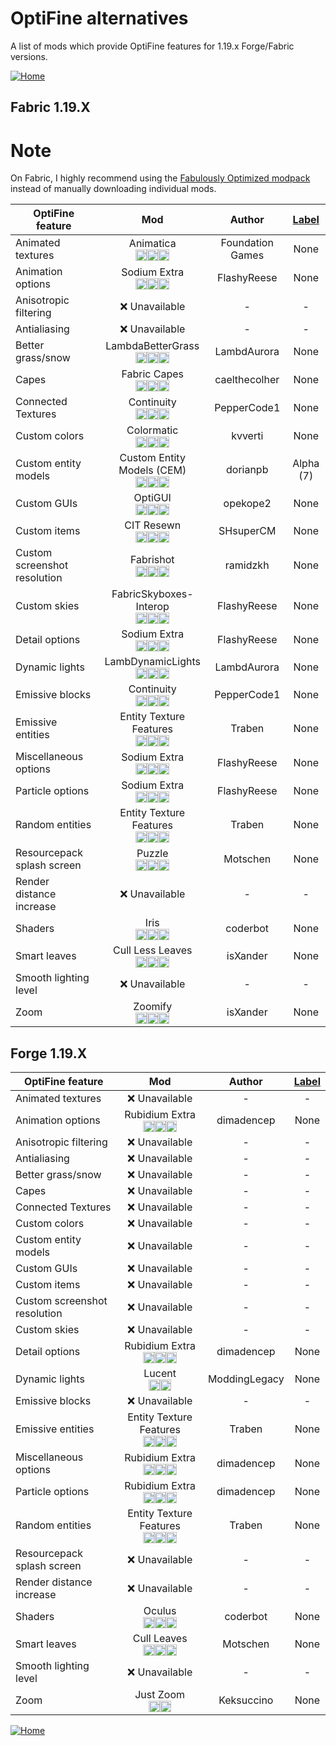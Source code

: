 # OptiFine alternatives

A list of mods which provide OptiFine features for 1.19.x Forge/Fabric versions.

[![Home](https://i.imgur.com/zGuelkW.png)](/README.md)

## Fabric 1.19.X

# Note

On Fabric, I highly recommend using the [Fabulously Optimized modpack](https://fabulously-optimized.gitbook.io/modpack/) instead of manually downloading individual mods.

| OptiFine feature | Mod | Author | [Label](/README.md#labels) |
| --- | :---: | :---: | :---: |
| Animated textures | Animatica<br>[<img src=/images/curseforge.png height=18>](https://www.curseforge.com/minecraft/mc-mods/animatica)[<img src=/images/modrinth.ico height=18>](https://modrinth.com/mod/animatica)[<img src=/images/github.ico height=18>](https://github.com/FoundationGames/Animatica) | Foundation Games | None | 
| Animation options | Sodium Extra<br>[<img src=/images/curseforge.png height=18>](https://www.curseforge.com/minecraft/mc-mods/sodium-extra)[<img src=/images/modrinth.ico height=18>](https://modrinth.com/mod/sodium-extra)[<img src=/images/github.ico height=18>](https://github.com/FlashyReese/sodium-extra-fabric) | FlashyReese | None |
| Anisotropic filtering | ❌ Unavailable | - | - |
| Antialiasing | ❌ Unavailable | - | - |
| Better grass/snow | LambdaBetterGrass<br>[<img src=/images/curseforge.png height=18>](https://www.curseforge.com/minecraft/mc-mods/lambdabettergrass)[<img src=/images/modrinth.ico height=18>](https://modrinth.com/mod/lambdabettergrass)[<img src=/images/github.ico height=18>](https://github.com/LambdAurora/LambdaBetterGrass) | LambdAurora | None |
| Capes | Fabric Capes<br>[<img src=/images/curseforge.png height=18>](https://www.curseforge.com/minecraft/mc-mods/capes)[<img src=/images/modrinth.ico height=18>](https://modrinth.com/mod/capes)[<img src=/images/github.ico height=18>](https://github.com/CaelTheColher/Capes) | caelthecolher | None |
| Connected Textures | Continuity<br>[<img src=/images/curseforge.png height=18>](https://www.curseforge.com/minecraft/mc-mods/continuity)[<img src=/images/modrinth.ico height=18>](https://modrinth.com/mod/continuity)[<img src=/images/github.ico height=18>](https://github.com/PepperCode1/Continuity) | PepperCode1 | None |
| Custom colors | Colormatic<br>[<img src=/images/curseforge.png height=18>](https://www.curseforge.com/minecraft/mc-mods/colormatic)[<img src=/images/modrinth.ico height=18>](https://modrinth.com/mod/colormatic)[<img src=/images/github.ico height=18>](https://github.com/kvverti/colormatic) | kvverti | None |
| Custom entity models | Custom Entity Models (CEM)<br>[<img src=/images/curseforge.png height=18>](https://www.curseforge.com/minecraft/mc-mods/custom-entity-models-cem)[<img src=/images/modrinth.ico height=18>](https://modrinth.com/mod/cem)[<img src=/images/github.ico height=18>](https://github.com/dorianpb/cem) | dorianpb | Alpha (7) |
| Custom GUIs | OptiGUI<br>[<img src=/images/curseforge.png height=18>](https://www.curseforge.com/minecraft/mc-mods/optigui)[<img src=/images/modrinth.ico height=18>](https://modrinth.com/mod/optigui)[<img src=/images/github.ico height=18>](https://github.com/opekope2/OptiGUI) | opekope2 | None |
| Custom items | CIT Resewn<br>[<img src=/images/curseforge.png height=18>](https://www.curseforge.com/minecraft/mc-mods/cit-resewn)[<img src=/images/modrinth.ico height=18>](https://modrinth.com/mod/cit-resewn)[<img src=/images/github.ico height=18>](https://github.com/SHsuperCM/CITResewn) | SHsuperCM | None |
| Custom screenshot resolution | Fabrishot<br>[<img src=/images/curseforge.png height=18>](https://www.curseforge.com/minecraft/mc-mods/fabrishot)[<img src=/images/modrinth.ico height=18>](https://modrinth.com/mod/fabrishot)[<img src=/images/github.ico height=18>](https://github.com/ramidzkh/fabrishot) | ramidzkh | None |
| Custom skies | FabricSkyboxes-Interop<br>[<img src=/images/curseforge.png height=18>](https://www.curseforge.com/minecraft/mc-mods/fabricskyboxes-interop)[<img src=/images/modrinth.ico height=18>](https://modrinth.com/mod/fabricskyboxes-interop)[<img src=/images/github.ico height=18>](https://github.com/FlashyReese/fabricskyboxes-interop) | FlashyReese | None |
| Detail options | Sodium Extra<br>[<img src=/images/curseforge.png height=18>](https://www.curseforge.com/minecraft/mc-mods/sodium-extra)[<img src=/images/modrinth.ico height=18>](https://modrinth.com/mod/sodium-extra)[<img src=/images/github.ico height=18>](https://github.com/FlashyReese/sodium-extra-fabric) | FlashyReese | None |
| Dynamic lights | LambDynamicLights<br>[<img src=/images/curseforge.png height=18>](https://www.curseforge.com/minecraft/mc-mods/lambdynamiclights)[<img src=/images/modrinth.ico height=18>](https://modrinth.com/mod/lambdynamiclights)[<img src=/images/github.ico height=18>](https://github.com/LambdAurora/LambDynamicLights) | LambdAurora | None |
| Emissive blocks | Continuity<br>[<img src=/images/curseforge.png height=18>](https://www.curseforge.com/minecraft/mc-mods/continuity)[<img src=/images/modrinth.ico height=18>](https://modrinth.com/mod/continuity)[<img src=/images/github.ico height=18>](https://github.com/PepperCode1/Continuity) | PepperCode1 | None |
| Emissive entities | Entity Texture Features<br>[<img src=/images/curseforge.png height=18>](https://www.curseforge.com/minecraft/mc-mods/entity-texture-features-fabric)[<img src=/images/modrinth.ico height=18>](https://modrinth.com/mod/entitytexturefeatures)[<img src=/images/github.ico height=18>](https://github.com/Traben-0/Entity_Texture_Features) | Traben | None |
| Miscellaneous options | Sodium Extra<br>[<img src=/images/curseforge.png height=18>](https://www.curseforge.com/minecraft/mc-mods/sodium-extra)[<img src=/images/modrinth.ico height=18>](https://modrinth.com/mod/sodium-extra)[<img src=/images/github.ico height=18>](https://github.com/FlashyReese/sodium-extra-fabric) | FlashyReese | None |
| Particle options | Sodium Extra<br>[<img src=/images/curseforge.png height=18>](https://www.curseforge.com/minecraft/mc-mods/sodium-extra)[<img src=/images/modrinth.ico height=18>](https://modrinth.com/mod/sodium-extra)[<img src=/images/github.ico height=18>](https://github.com/FlashyReese/sodium-extra-fabric) | FlashyReese | None |
| Random entities | Entity Texture Features<br>[<img src=/images/curseforge.png height=18>](https://www.curseforge.com/minecraft/mc-mods/entity-texture-features-fabric)[<img src=/images/modrinth.ico height=18>](https://modrinth.com/mod/entitytexturefeatures)[<img src=/images/github.ico height=18>](https://github.com/Traben-0/Entity_Texture_Features) | Traben | None |
| Resourcepack splash screen | Puzzle<br>[<img src=/images/curseforge.png height=18>](https://www.curseforge.com/minecraft/mc-mods/puzzle)[<img src=/images/modrinth.ico height=18>](https://modrinth.com/mod/puzzle)[<img src=/images/github.ico height=18>](https://github.com/PuzzleMC/Puzzle) | Motschen | None |
| Render distance increase | ❌ Unavailable | - | - |
| Shaders | Iris<br>[<img src=/images/curseforge.png height=18>](https://www.curseforge.com/minecraft/mc-mods/irisshaders)[<img src=/images/modrinth.ico height=18>](https://modrinth.com/mod/iris)[<img src=/images/github.ico height=18>](https://github.com/IrisShaders/Iris) | coderbot | None |
| Smart leaves | Cull Less Leaves<br>[<img src=/images/curseforge.png height=18>](https://www.curseforge.com/minecraft/mc-mods/cull-less-leaves)[<img src=/images/modrinth.ico height=18>](https://modrinth.com/mod/cull-less-leaves)[<img src=/images/github.ico height=18>](https://github.com/isXander/CullLessLeaves) | isXander | None |
| Smooth lighting level | ❌ Unavailable | - | - |
| Zoom | Zoomify<br>[<img src=/images/curseforge.png height=18>](https://www.curseforge.com/minecraft/mc-mods/zoomify/)[<img src=/images/modrinth.ico height=18>](https://modrinth.com/mod/zoomify)[<img src=/images/github.ico height=18>](https://github.com/isXander/Zoomify) | isXander | None |

## Forge 1.19.X

| OptiFine feature | Mod | Author | [Label](/README.md#labels) |
| --- | :---: | :---: | :---: |
| Animated textures | ❌ Unavailable | - | - |
| Animation options | Rubidium Extra<br>[<img src=/images/curseforge.png height=18>](https://www.curseforge.com/minecraft/mc-mods/rubidium-extra)[<img src=/images/modrinth.ico height=18>](https://modrinth.com/mod/rubidium-extra)[<img src=/images/github.ico height=18>](https://github.com/dimadencep/sodium-extra-forge) | dimadencep | None |
| Anisotropic filtering | ❌ Unavailable | - | - |
| Antialiasing | ❌ Unavailable | - | - |
| Better grass/snow | ❌ Unavailable | - | - |
| Capes | ❌ Unavailable | - | - |
| Connected Textures | ❌ Unavailable | - | - |
| Custom colors | ❌ Unavailable | - | - |
| Custom entity models | ❌ Unavailable | - | - |
| Custom GUIs | ❌ Unavailable | - | - |
| Custom items | ❌ Unavailable | - | - |
| Custom screenshot resolution | ❌ Unavailable | - | - |
| Custom skies | ❌ Unavailable | - | - |
| Detail options | Rubidium Extra<br>[<img src=/images/curseforge.png height=18>](https://www.curseforge.com/minecraft/mc-mods/rubidium-extra)[<img src=/images/modrinth.ico height=18>](https://modrinth.com/mod/rubidium-extra)[<img src=/images/github.ico height=18>](https://github.com/dimadencep/sodium-extra-forge) | dimadencep | None |
| Dynamic lights | Lucent<br>[<img src=/images/curseforge.png height=18>](https://www.curseforge.com/minecraft/mc-mods/lucent)[<img src=/images/github.ico height=18>](https://gitlab.com/modding-legacy/lucent) | ModdingLegacy | None |
| Emissive blocks | ❌ Unavailable | - | - |
| Emissive entities | Entity Texture Features<br>[<img src=/images/curseforge.png height=18>](https://www.curseforge.com/minecraft/mc-mods/entity-texture-features-fabric)[<img src=/images/modrinth.ico height=18>](https://modrinth.com/mod/entitytexturefeatures)[<img src=/images/github.ico height=18>](https://github.com/Traben-0/Entity_Texture_Features) | Traben | None |
| Miscellaneous options | Rubidium Extra<br>[<img src=/images/curseforge.png height=18>](https://www.curseforge.com/minecraft/mc-mods/rubidium-extra)[<img src=/images/modrinth.ico height=18>](https://modrinth.com/mod/rubidium-extra)[<img src=/images/github.ico height=18>](https://github.com/dimadencep/sodium-extra-forge) | dimadencep | None |
| Particle options | Rubidium Extra<br>[<img src=/images/curseforge.png height=18>](https://www.curseforge.com/minecraft/mc-mods/rubidium-extra)[<img src=/images/modrinth.ico height=18>](https://modrinth.com/mod/rubidium-extra)[<img src=/images/github.ico height=18>](https://github.com/dimadencep/sodium-extra-forge) | dimadencep | None |
| Random entities | Entity Texture Features<br>[<img src=/images/curseforge.png height=18>](https://www.curseforge.com/minecraft/mc-mods/entity-texture-features-fabric)[<img src=/images/modrinth.ico height=18>](https://modrinth.com/mod/entitytexturefeatures)[<img src=/images/github.ico height=18>](https://github.com/Traben-0/Entity_Texture_Features) | Traben | None |
| Resourcepack splash screen | ❌ Unavailable | - | - |
| Render distance increase | ❌ Unavailable | - | - |
| Shaders | Oculus<br>[<img src=/images/curseforge.png height=18>](https://www.curseforge.com/minecraft/mc-mods/oculus)[<img src=/images/modrinth.ico height=18>](https://modrinth.com/mod/oculus)[<img src=/images/github.ico height=18>](https://github.com/Asek3/Oculus) | coderbot | None |
| Smart leaves | Cull Leaves<br>[<img src=/images/curseforge.png height=18>](https://www.curseforge.com/minecraft/mc-mods/cull-leaves)[<img src=/images/modrinth.ico height=18>](https://modrinth.com/mod/cull-leaves)[<img src=/images/github.ico height=18>](https://github.com/TeamMidnightDust/CullLeaves) | Motschen | None |
| Smooth lighting level | ❌ Unavailable | - | - |
| Zoom | Just Zoom<br>[<img src=/images/curseforge.png height=18>](https://www.curseforge.com/minecraft/mc-mods/just-zoom-forge)[<img src=/images/github.ico height=18>](https://github.com/Keksuccino/JustZoom) | Keksuccino | None |

[![Home](https://i.imgur.com/zGuelkW.png)](/README.md)

